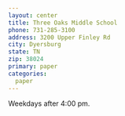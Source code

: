 ```yaml
---
layout: center
title: Three Oaks Middle School
phone: 731-285-3100
address: 3200 Upper Finley Rd
city: Dyersburg
state: TN
zip: 38024
primary: paper
categories:
  paper
---
```


Weekdays after 4:00 pm.
